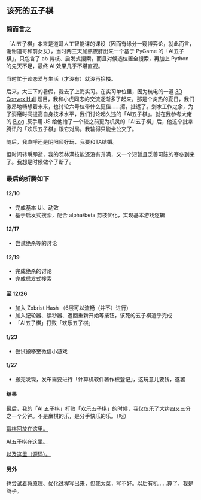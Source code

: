 ## 该死的五子棋

### 简而言之

「AI五子棋」本来是道哥人工智能课的课设（因而有缘分一窥博弈论，就此而言，谢谢道哥和前女友），当时两三天加熬夜肝出来一个基于 PyGame 的「AI五子棋」，只包含了 ab 剪枝、启发式搜索，而且对候选位置全搜索，再加上 Python 的先天不足，最终 AI 效果几乎不堪直视。

当时忙于谈恋爱与生活（才没有）就没再拾掇。

后来，大三下的暑假，我去了上海实习。在实习单位里，因为杭电的一道 [3D Convex Hull](http://acm.hdu.edu.cn/showproblem.php?pid=3662) 题目，我和小虎同志的交流逐渐多了起来，那是个炎热的夏日，我们激昂地畅想着未来，也讨论六号位带什么更佳……擦，扯远了。~~划水~~工作之余，为了~~消磨时间~~提高自身技术水平，我们讨论起久违的「AI五子棋」。就在我参考大佬的 [Blog](https://blog.csdn.net/lihongxun945) ,反手用 JS 给他撸了一个较之前更为机灵的「AI五子棋」后，他这个批拿腾讯的「欢乐五子棋」跟它对局。我输得只能坐公交了。

随后，我直呼还是阴阳师好玩，我要和TA结婚。

但时间转瞬即逝，我的茨林满技能还没有升满，又一个短暂且乏善可陈的寒冬到来了。我想是时候做个了断了。

### 最后的折腾如下

#### 12/10

* 完成基本 UI、动效
* 基于启发式搜索，配合 alpha/beta 剪枝优化，实现基本游戏逻辑

#### 12/17

* 尝试绝杀等的讨论

#### 12/19

* 完成绝杀的讨论
* 完成启发式搜索

#### 至 12/26

* 加入 Zobrist Hash （6层可以流畅（并不）进行）
* 加入记轮器、读秒器、返回重新开始等按钮，该死的五子棋近乎完成
* 「AI五子棋」打败「欢乐五子棋」

#### 1/23

* 尝试搬移至微信小游戏

#### 1/27

* 搬完发现，发布需要进行「计算机软件著作权登记」，这玩意儿要钱，遂罢

#### 结果

最后，我的「AI 五子棋」打败「欢乐五子棋」的时候，我仅仅乐了大约四又三分之一个分钟。不是赢棋的乐，是分手快乐的乐。（呕）

[赢棋回放在这里。](https://www.bilibili.com/video/av42735395)

[AI五子棋在这里。](https://tkzt.github.io/gobang/)

[以及这里（源码）。](https://github.com/YoghurtOreo/Gobang)

#### 另外

也尝试着将原理、优化过程写出来，但我太菜，写不好。以后有机……算了，我是鸽子。

